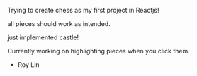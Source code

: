 Trying to create chess as my first project in Reactjs!

all pieces should work as intended.

just implemented castle!

Currently working on highlighting pieces when you click them.

- Roy Lin